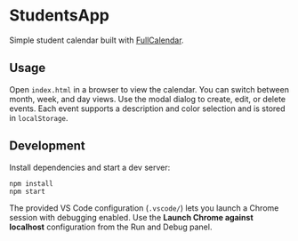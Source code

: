 # StudentsApp

Simple student calendar built with [FullCalendar](https://fullcalendar.io/).

## Usage
Open `index.html` in a browser to view the calendar.
You can switch between month, week, and day views. Use the modal dialog to create,
edit, or delete events. Each event supports a description and color selection and
is stored in `localStorage`.

## Development
Install dependencies and start a dev server:

```
npm install
npm start
```

The provided VS Code configuration (`.vscode/`) lets you launch a Chrome session
with debugging enabled. Use the **Launch Chrome against localhost** configuration
from the Run and Debug panel.
